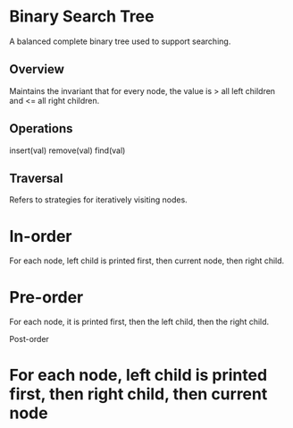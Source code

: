 Binary Search Tree
==================
A balanced complete binary tree used to support searching.


Overview
--------
Maintains the invariant that for every node, the value is > all left children and <= all right children.


Operations
----------
insert(val)
remove(val)
find(val)



Traversal
---------
Refers to strategies for iteratively visiting nodes.

# In-order
For each node, left child is printed first, then current node, then right child.

# Pre-order
For each node, it is printed first, then the left child, then the right child.

Post-order
# For each node, left child is printed first, then right child, then current node
